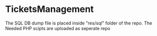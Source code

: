 # TicketsManagement


The SQL DB dump file is placed inside "res/sql" folder of the repo. 
The Needed PHP scipts are uploaded as seperate repo
